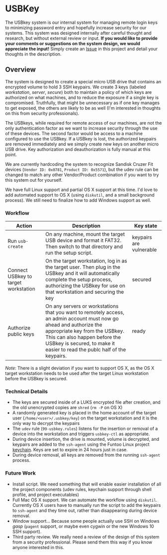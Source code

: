 # USBKey 

The USBkey system is our internal system for managing remote login keys to minimizing password entry and hopefully increase security for our systems. This system was designed internally after careful thought and research, but without external review or input. **If you would like to provide your comments or suggestions on the system design, we would appreciate the input!** Simply create an [Issue](https://github.com/bioneos/usbkey/issues) in this project and detail your thoughts in the description.

## Overview

The system is designed to create a special micro USB drive that contains an encrypted volume to hold 3 SSH keypairs. We create 3 keys (labeled *workstation*, *server*, *secure*) both to maintain a policy of which keys are authorized on what machines, and to reduce the exposure if a single key is compromised. Truthfully, that might be unnecessary as if one key manages to get exposed, the others are likely to be as well (I'm interested in thoughts on this from security professionals).

The USBkeys, while required for remote access of our machines, are not the only authentication factor as we want to increase security through the use of these devices. The second factor would be access to a machine configured to use the USBkey. If a USBkey is lost, the authorized keypairs are removed immediately and we simply create new keys on another micro USB drive. Key authorization and deauthorization is fully manual at this point.

We are currently hardcoding the system to recognize Sandisk Cruzer Fit devices (`Vendor ID: 0x0781`, `Product ID: 0x5571`), but the udev rule can be changed to match any other Vendor/Product combination if you want to try this system out for yourself.

We have full Linux support and partial OS X support at this time. I'd love to add automated support to OS X (using `diskutil`, and a small background process). We still need to finalize how to add Windows support as well.

### Workflow

| Action | Description | Key state |
| --- | --- | --- |
| Run `usb-create` | On any machine, mount the target USB device and format it FAT32. Then switch to that directory and run the setup script. | keypairs are vulnerable |
| Connect USBkey to target workstation | On the target workstation, log in as the target user. Then plug in the USBkey and it will automatically complete the setup process, authorizing the USBkey for use on that workstation and securing the key | secured | 
| Authorize public keys | On any servers or workstations that you want to remotely access, an admin account must now go ahead and authorize the appropriate key from the USBkey. This can also happen before the USBkey is secured, to make it easier to read the publc half of the keypairs. | ready |

*Note*: There is a slight deviation if you want to support OS X, as the OS X target workstation needs to be used after the target Linux workstation before the USBkey is secured.

### Technical Details

* The keys are secured inside of a LUKS encrypted file after creation, and the old unencrypted copies are `shred` (`rm -P` on OS X)
* A randomly generated key is placed in the home account of the target user (`/home/<user>/.usbkey/key`) on the target workstation and it is the only way to decrypt the keypairs
* The `udev` rule (`99-usbkey.rules`) listens for the insertion or removal of a device into the workstation and triggers `usbkey-ctl` as appropriate.
* During device insertion, the drive is mounted, volume is decrypted, and keypairs are added to the `ssh-agent` using the Funtoo Linux project [keychain](https://www.funtoo.org/Keychain). Keys are set to expire in 24 hours just in case.
* During device removal, all keys are removed from the running `ssh-agent` process.

### Future Work

* Install script. We need something that will enable easier installation of all the project components (udev rules, keychain support through shell profile, and project executables)
* Full Mac OS X support. We can automate the workflow using `diskutil`. Currently OS X users have to manually run the script to add the keypairs to `ssh-agent` and they time out, rather than disappearing during device removal.
* Window support... Because some people actually use SSH on Windows *gasp* (`pagent` support, or maybe even cygwin or the new Windows 10 SSH support).
* Third party review. We really need a review of the design of this system from a security professional. Please send them this way if you know anyone interested in this.
